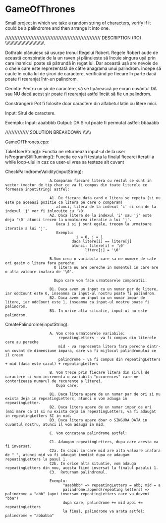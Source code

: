 # GameOfThrones
Small project in which we take a random string of characters, verify if it could be a palindrome and then arrange it into one.


///////////////////////////////////////////////////////////// DESCRIPTION (RO) \\\\\\\\\\\\\\\\\\\\\\\\\\\\\\\\\\\\\\\\\\\\\\\\\\\\\\\\\\

Dothraki plănuiesc să usurpe tronul Regelui Robert. 
Regele Robert aude de această conspirație de la un raven și plănuiește să încuie singura ușă prin care inamicul poate să 
pătrundă în regat lui.
Dar această ușă are nevoie de o cheie care este reprezentată de către anagrama unui palindrom. 
începe să caute în cutia lui de șiruri de caractere, verificând pe fiecare în parte dacă poate fi rearanjat într-un palindrom.

Cerinta:
  Pentru un șir de caractere, să se tipărească pe ecran cuvântul DA sau NU dacă acest șir poate fi rearanjat astfel 
încât să fie un palindrom.

Constrangeri:
  Pot fi folosite doar caractere din alfabetul latin cu litere mici.
 
  Input:
   Sirul de caractere.

Exemplu:
  Input:
      aaabbbb
  Output:
      DA
      Sirul poate fi permutat astfel: bbaaabb


/////////////// SOLUTION BREAKDOWN \\\\\\\\\\\\

GameOfThrones.cpp:

TakeUserString():                       Functia ne returneaza input-ul de la user
isProgramStillRunning():                Functia ce va fi testata la finalul fiecarei iteratii a while loop-ului in caz ca user-ul vrea sa testeze alt cuvant

CheckPalindromeValidity(inputString):

                        A.Comparam fiecare litera cu restul ce sunt in vector (vector de tip char ce va fi compus din toate literele ce formeaza inputString) astfel:

                        A1. De fiecare data cand o litera se repeta (si nu este pe aceeasi pozitie ca litera pe care o comparam)
                           atunci, litera de la indexul 'i' si cea de la indexul 'j' vor fi inlocuite cu '\0'.
                        A2. Daca litera de la indexul 'i' sau 'j' este deja '\0' atunci trecem la urmatoarea iteratie a lui 'j'. 
                           Daca i si j sunt egale, trecem la urmatoare iteratie a lui 'j'.
                           Exemplu: 
	                            	i = 0, j = 1
	                              daca litere[i] == litere[j]
	                              atunci: litere[i] = '\0'
                                        litere[j] = '\0'
                                        
                        B.Vom crea o variabila care sa ne numere de cate ori gasim o litera fara pereche.
                          O litera nu are pereche in momentul in care are o alta valoare inafara de '\0'.
                          
                          Dupa care vom face urmatoarele comparatii:
                          
                        B1. Daca avem un input cu un numar par de litere, iar oddCount este 0, inseamna ca input-ul nostru poate fi palindrom.
                        B2. Daca avem un input cu un numar impar de litere, iar oddCount este 1, inseamna ca input-ul nostru poate fi palindrom.
                        B3. In orice alta situatie, input-ul nu este palindrom.
                        
CreatePalindrome(inputString):

                        A. Vom crea urmatoarele variabile:
                            repeatingLetters - va fi compus din literele care au pereche
                            mid - va reprezenta litera fara pereche dintr-un cuvant de dimensiune impara, care va fi mijlocul palindromului ce il creem
                            palindrome - va fi compus din repeatingLetters + mid (daca este cazul) + repeatingLetters
                            
                        B. Vom trece prin fiecare litera din sirul de caractere si vom incrementa o variabila "occurences" care ne contorizeaza numarul de recurente a literei.
                           Dupa care:
                        
                        B1. Daca litera apare de un numar par de ori si nu exista deja in repeatingLetters, atunci o vom adauga in repeatingLetter.
                        B2. Daca litera apare de un numar impar de ori (mai mare ca 1) si nu exista deja in repeatingLetters, va fi adaugat in repeatingLetters SI in mid.
                        B3. Daca litera apare doar o SINGURA DATA in cuvantul nostru, atunci il vom adauga in mid.
                        
                        C. Vom concatena palindrome astfel:
                        
                        C1. Adaugam repeatingLetters, dupa care acesta va fi inversat.
                        C2a. In cazul in care mid are alta valoare inafara de " ", atunci mid va fi adaugat imediat dupa ce adaugam repeatingLetters la pasul 1.
                        C2b. In orice alta situatie, vom adauga repeatingLetters din nou, acesta fiind inversat la finalul pasului 1.
                        C3.  Returnam palindromul.
                        
                        Exemplu:
                              "aaabbbb" => repeatingLetters = abb; mid = a
                              palindrome.append(repeating letters) => palindrome = "abb" (apoi inversam repeatingLetters care va deveni "bba")
                              dupa care, palindrome += mid apoi += repeatingLetters
                              la final, palindrome va arata astfel: palindrome = "abbabba"
